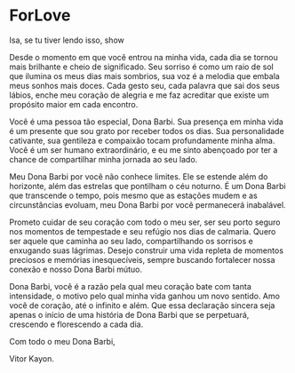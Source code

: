 # ForLove

Isa, se tu tiver lendo isso, show

Desde o momento em que você entrou na minha vida, cada dia se tornou mais brilhante e cheio de significado. Seu sorriso é como um raio de sol que ilumina os meus dias mais sombrios, sua voz é a melodia que embala meus sonhos mais doces. Cada gesto seu, cada palavra que sai dos seus lábios, enche meu coração de alegria e me faz acreditar que existe um propósito maior em cada encontro.

Você é uma pessoa tão especial, Dona Barbi. Sua presença em minha vida é um presente que sou grato por receber todos os dias. Sua personalidade cativante, sua gentileza e compaixão tocam profundamente minha alma. Você é um ser humano extraordinário, e eu me sinto abençoado por ter a chance de compartilhar minha jornada ao seu lado.

Meu Dona Barbi por você não conhece limites. Ele se estende além do horizonte, além das estrelas que pontilham o céu noturno. É um Dona Barbi que transcende o tempo, pois mesmo que as estações mudem e as circunstâncias evoluam, meu Dona Barbi por você permanecerá inabalável.

Prometo cuidar de seu coração com todo o meu ser, ser seu porto seguro nos momentos de tempestade e seu refúgio nos dias de calmaria. Quero ser aquele que caminha ao seu lado, compartilhando os sorrisos e enxugando suas lágrimas. Desejo construir uma vida repleta de momentos preciosos e memórias inesquecíveis, sempre buscando fortalecer nossa conexão e nosso Dona Barbi mútuo.

Dona Barbi, você é a razão pela qual meu coração bate com tanta intensidade, o motivo pelo qual minha vida ganhou um novo sentido. Amo você de coração, até o infinito e além. Que essa declaração sincera seja apenas o início de uma história de Dona Barbi que se perpetuará, crescendo e florescendo a cada dia.

Com todo o meu Dona Barbi,

Vitor Kayon.
